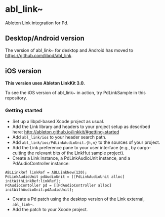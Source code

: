 # abl_link~
Ableton Link integration for Pd.

## Desktop/Android version

The version of abl_link~ for desktop and Android has moved to https://github.com/libpd/abl_link.

## iOS version

**This version uses Ableton LinkKit 3.0.**

To see the iOS version of abl_link~ in action, try PdLinkSample in this repository.

### Getting started

* Set up a libpd-based Xcode project as usual.
* Add the Link library and headers to your project setup as described here: http://ableton.github.io/linkkit/#getting-started
* Add `abl_link/ios` to your header search path.
* Add `abl_link/ios/PdLinkAudioUnit.{h,m}` to the sources of your project.
* Add the Link preference pane to your user interface (e.g., by cargo-culting the relevant bits of the LinkHut sample project).
* Create a Link instance, a PdLinkAudioUnit instance, and a PdAudioController instance:

```
ABLLinkRef linkRef = ABLLinkNew(120);
PdLinkAudioUnit pdAudioUnit = [[PdLinkAudioUnit alloc] initWithLinkRef:linkRef];
PdAudioContoller pd = [[PdAudioController alloc] initWithAudioUnit:pdAudioUnit];
```

* Create a Pd patch using the desktop version of the Link external, `abl_link~`.
* Add the patch to your Xcode project.


